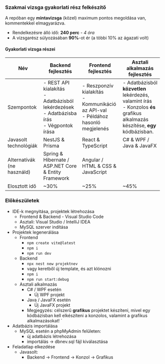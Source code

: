 ### Szakmai vizsga gyakorlati rész felkészítő

A repóban egy **mintavizsga** (közel) maximum pontos megoldása van, kommentekkel elmagyarázva. 

- Rendelkezésre álló idő: **240 perc**  - *4 óra* 
- A vizsgarész súlyozásában **90%**-ot ér (a többi 10% az ágazati volt)

#### Gyakorlati vizsga részei

| Név                        | Backend fejlesztés                                                                              | Frontend fejlesztés                                                                   | Asztali alkalmazás fejlesztés                                                                                                   |
| -------------------------- | ----------------------------------------------------------------------------------------------- | ------------------------------------------------------------------------------------- | ------------------------------------------------------------------------------------------------------------------------------- |
| Szempontok                 | - REST API kialakítás<br>- Adatbázisból lekérdezések<br>- Adatbázisba írás<br>- Végpontok írása | - Reszponzív kialakítás<br>- Kommunikáció az API-val<br>- Példához hasonló megjelenés | - Adatbázisból **közvetlen** lekérdezés, valamint írás<br>- Konzolos **és** grafikus alkalmazás készítése, **egy** kódbázisban. |
| Javasolt technológiák      | NestJS & Prisma                                                                                 | React & TypeScript                                                                    | C# & WPF / Java & JavaFX                                                                                                        |
| Alternatívák (ne használd) | Spring & Hibernate / ASP.NET Core & Entity Framework                                            | Angular / HTML & CSS & JavaScript                                                     |                                                                                                                                 |
| Elosztott idő              | ~30%                                                                                            | ~25%                                                                                  | ~45%                                                                                                                            |
### Előkészületek
- IDE-k megnyitása, projektek létrehozása
    - Frontend & Backend - Visual Studio Code
    - Asztali: Visual Studio / IntelliJ IDEA
    - MySQL szerver indítása
- Projektek legenerálása
    - Frontend
        - `npm create vite@latest`
        - `npm i`
        - `npm run dev`
    - Backend
        - `npx nest new projektnev`
        - vagy keretből új template, és azt klónozni
        - `npm i`
        - `npm run start:debug`
    - Asztali alkalmazás
        - C# / WPF esetén
            - Új WPF projekt
        - Java / JavaFX esetén
            - Új JavaFX projekt
        - Megjegyzés: célszerű **grafikus** projektet készíteni, mivel egy kódbázisban kell elkészíteni a konzolos, valamint a grafikus alkalmazásokat!
          `
- Adatbázis importálása
    - MySQL esetén a phpMyAdmin felületen:
        - új adatbázis létrehozása
        - importálás $\rightarrow$ dbnev.sql fájl kiválasztása
- Feladatlap elkezdése
    - Javasolt:
        - Backend $\rightarrow$ Frontend $\rightarrow$ Konzol $\rightarrow$ Grafikus
